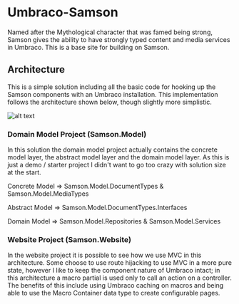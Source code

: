 Umbraco-Samson
==============

Named after the Mythological character that was famed being strong, Samson gives the ability to have strongly typed content and media services in Umbraco. This is a base site for building on Samson.

## Architecture

This is a simple solution including all the basic code for hooking up the Samson components with an Umbraco installation. This implementation follows the architecture shown below, though slightly more simplistic.

![alt text](http://sam-mullins.com/media/1009/samsonmvcdiagram.jpg "Recommended Architecture")

### Domain Model Project (Samson.Model)
In this solution the domain model project actually contains the concrete model layer, the abstract model layer and the domain model layer. As this is just a demo / starter project I didn't want to go too crazy with solution size at the start.

Concrete Model => Samson.Model.DocumentTypes & Samson.Model.MediaTypes

Abstract Model => Samson.Model.DocumentTypes.Interfaces

Domain Model => Samson.Model.Repositories & Samson.Model.Services

### Website Project (Samson.Website)
In the website project it is possible to see how we use MVC in this architecture. Some choose to use route hijacking to use MVC in a more pure state, however I like to keep the component nature of Umbraco intact; in this architecture a macro partial is used only to call an action on a controller. The benefits of this include using Umbraco caching on macros and being able to use the Macro Container data type to create configurable pages.